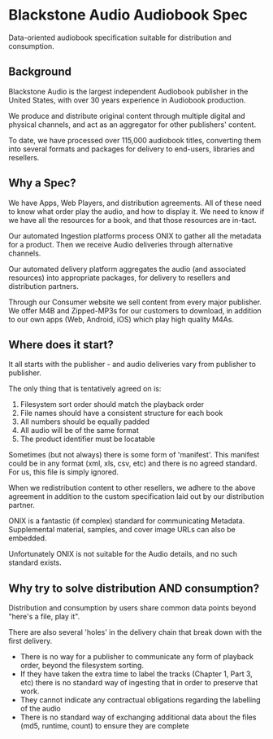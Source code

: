 # Blackstone Audio Audiobook Spec
Data-oriented audiobook specification suitable for distribution and consumption.

## Background
Blackstone Audio is the largest independent Audiobook publisher in the United States, with over 30 years experience in Audiobook production.

We produce and distribute original content through multiple digital and physical channels, and act as an aggregator for other publishers' content.

To date, we have processed over 115,000 audiobook titles, converting them into several formats and packages for delivery to end-users, libraries and resellers.

## Why a Spec?
We have Apps, Web Players, and distribution agreements. All of these need to know what order play the audio, and how to display it. We need to know if we have all the resources for a book, and that those resources are in-tact.

Our automated Ingestion platforms process ONIX to gather all the metadata for a product. Then we receive Audio deliveries through alternative channels.

Our automated delivery platform aggregates the audio (and associated resources) into appropriate packages, for delivery to resellers and distribution partners.

Through our Consumer website we sell content from every major publisher. We offer M4B and Zipped-MP3s for our customers to download, in addition to our own apps (Web, Android, iOS) which play high quality M4As.

## Where does it start?

It all starts with the publisher - and audio deliveries vary from publisher to publisher.

The only thing that is tentatively agreed on is:

1) Filesystem sort order should match the playback order
2) File names should have a consistent structure for each book
2) All numbers should be equally padded
3) All audio will be of the same format
4) The product identifier must be locatable

Sometimes (but not always) there is some form of 'manifest'. This manifest could be in any format (xml, xls, csv, etc) and there is no agreed standard. For us, this file is simply ignored.

When we redistribution content to other resellers, we adhere to the above agreement in addition to the custom specification laid out by our distribution partner.

ONIX is a fantastic (if complex) standard for communicating Metadata. Supplemental material, samples, and cover image URLs can also be embedded.

Unfortunately ONIX is not suitable for the Audio details, and no such standard exists.

## Why try to solve distribution AND consumption?

Distribution and consumption by users share common data points beyond "here's a file, play it".

There are also several 'holes' in the delivery chain that break down with the first delivery.

* There is no way for a publisher to communicate any form of playback order, beyond the filesystem sorting.
* If they have taken the extra time to label the tracks (Chapter 1, Part 3, etc) there is no standard way of ingesting that in order to preserve that work.
* They cannot indicate any contractual obligations regarding the labelling of the audio
* There is no standard way of exchanging additional data about the files (md5, runtime, count) to ensure they are complete
